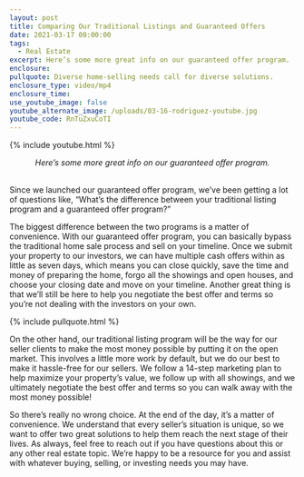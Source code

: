 ```yaml
---
layout: post
title: Comparing Our Traditional Listings and Guaranteed Offers
date: 2021-03-17 00:00:00
tags:
  - Real Estate
excerpt: Here’s some more great info on our guaranteed offer program.
enclosure:
pullquote: Diverse home-selling needs call for diverse solutions.
enclosure_type: video/mp4
enclosure_time:
use_youtube_image: false
youtube_alternate_image: /uploads/03-16-rodriguez-youtube.jpg
youtube_code: RnTuZxuCoTI
---
```

{% include youtube.html %}

<center><em>Here&rsquo;s some more great info on our guaranteed offer program.</em></center>

<br>Since we launched our guaranteed offer program, we’ve been getting a lot of questions like, “What’s the difference between your traditional listing program and a guaranteed offer program?”&nbsp;

The biggest difference between the two programs is a matter of convenience. With our guaranteed offer program, you can basically bypass the traditional home sale process and sell on your timeline. Once we submit your property to our investors, we can have multiple cash offers within as little as seven days, which means you can close quickly, save the time and money of preparing the home, forgo all the showings and open houses, and choose your closing date and move on your timeline. Another great thing is that we’ll still be here to help you negotiate the best offer and terms so you’re not dealing with the investors on your own.

{% include pullquote.html %}

On the other hand, our traditional listing program will be the way for our seller clients to make the most money possible by putting it on the open market. This involves a little more work by default, but we do our best to make it hassle-free for our sellers. We follow a 14-step marketing plan to help maximize your property’s value, we follow up with all showings, and we ultimately negotiate the best offer and terms so you can walk away with the most money possible\!&nbsp;

So there’s really no wrong choice. At the end of the day, it’s a matter of convenience. We understand that every seller’s situation is unique, so we want to offer two great solutions to help them reach the next stage of their lives. As always, feel free to reach out if you have questions about this or any other real estate topic. We’re happy to be a resource for you and assist with whatever buying, selling, or investing needs you may have.
